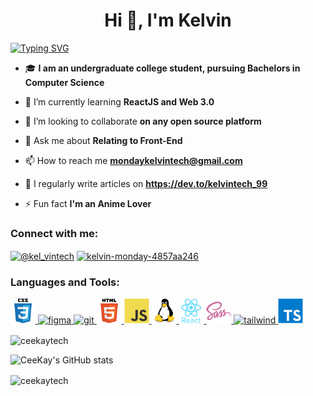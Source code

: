 <h1 align="center">Hi 👋, I'm Kelvin</h1>

<a href="https://git.io/typing-svg"><img src="https://readme-typing-svg.demolab.com?font=Fira+Code&size=21&pause=1000&color=1AA9F7&center=true&vCenter=true&width=435&lines=Computer+science+student+;Self-taught+Front-end+Dev;Open+source+Enthusiast;Aspiring+Web3+Dev" alt="Typing SVG" /></a>

- 🎓 **I am an undergraduate college student, pursuing Bachelors in Computer Science**

- 🌱 I’m currently learning **ReactJS and Web 3.0**

- 💞️ I’m looking to collaborate **on any open source platform**

- 💬 Ask me about **Relating to Front-End**

- 📫 How to reach me **mondaykelvintech@gmail.com**

- 📝 I regularly write articles on **https://dev.to/kelvintech_99**

- ⚡ Fun fact **I'm an Anime Lover**

<h3 align="left">Connect with me:</h3>
<p align="left">
<a href="https://twitter.com/@kel_vintech" target="blank"><img align="center" src="https://raw.githubusercontent.com/rahuldkjain/github-profile-readme-generator/master/src/images/icons/Social/twitter.svg" alt="@kel_vintech" height="30" width="40" /></a>
  <a href="https://linkedin.com/in/kelvin-monday-4857aa246" target="blank"><img align="center" src="https://raw.githubusercontent.com/rahuldkjain/github-profile-readme-generator/master/src/images/icons/Social/linked-in-alt.svg" alt="kelvin-monday-4857aa246" height="30" width="40" /></a>
  
</p>

<h3 align="left">Languages and Tools:</h3>
<p align="left"> <a href="https://www.w3schools.com/css/" target="_blank" rel="noreferrer"> <img src="https://raw.githubusercontent.com/devicons/devicon/master/icons/css3/css3-original-wordmark.svg" alt="css3" width="40" height="40"/> </a> <a href="https://www.figma.com/" target="_blank" rel="noreferrer"> <img src="https://www.vectorlogo.zone/logos/figma/figma-icon.svg" alt="figma" width="40" height="40"/> </a> <a href="https://git-scm.com/" target="_blank" rel="noreferrer"> <img src="https://www.vectorlogo.zone/logos/git-scm/git-scm-icon.svg" alt="git" width="40" height="40"/> </a> <a href="https://www.w3.org/html/" target="_blank" rel="noreferrer"> <img src="https://raw.githubusercontent.com/devicons/devicon/master/icons/html5/html5-original-wordmark.svg" alt="html5" width="40" height="40"/> </a> <a href="https://developer.mozilla.org/en-US/docs/Web/JavaScript" target="_blank" rel="noreferrer"> <img src="https://raw.githubusercontent.com/devicons/devicon/master/icons/javascript/javascript-original.svg" alt="javascript" width="40" height="40"/> </a> <a href="https://www.linux.org/" target="_blank" rel="noreferrer"> <img src="https://raw.githubusercontent.com/devicons/devicon/master/icons/linux/linux-original.svg" alt="linux" width="40" height="40"/> </a>  <a href="https://reactjs.org/" target="_blank" rel="noreferrer"> <img src="https://raw.githubusercontent.com/devicons/devicon/master/icons/react/react-original-wordmark.svg" alt="react" width="40" height="40"/> </a> <a href="https://sass-lang.com" target="_blank" rel="noreferrer"> <img src="https://raw.githubusercontent.com/devicons/devicon/master/icons/sass/sass-original.svg" alt="sass" width="40" height="40"/> </a> <a href="https://tailwindcss.com/" target="_blank" rel="noreferrer"> <img src="https://www.vectorlogo.zone/logos/tailwindcss/tailwindcss-icon.svg" alt="tailwind" width="40" height="40"/> </a> <a href="https://www.typescriptlang.org/" target="_blank" rel="noreferrer"> <img src="https://raw.githubusercontent.com/devicons/devicon/master/icons/typescript/typescript-original.svg" alt="typescript" width="40" height="40"/> </a> </p>

<p><img align="center" src="https://github-readme-stats.vercel.app/api/top-langs?username=Kel-VinTech&show_icons=true&theme=midnight-purple&locale=en&layout=compact" alt="ceekaytech" /></p>

![CeeKay's GitHub stats](https://github-readme-stats.vercel.app/api?username=Kel-VinTech&theme=midnight-purple&show_icons=true)

<p><img align="center" src="https://github-readme-streak-stats.herokuapp.com/?user=Kel-VinTech&theme=midnight-purple" alt="ceekaytech" /></p>
